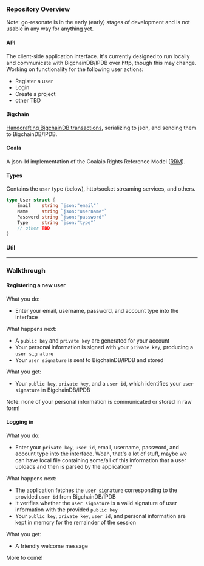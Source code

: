 ### Repository Overview

Note: go-resonate is in the early (early) stages of development and is not usable in any way for anything yet.

#### API
The client-side application interface. It's currently designed to run locally and communicate with BigchainDB/IPDB over http, though this may change. Working on functionality for the following user actions:
- Register a user
- Login 
- Create a project
- other TBD

#### Bigchain
[Handcrafting BigchainDB transactions](https://docs.bigchaindb.com/projects/py-driver/en/latest/handcraft.html), serializing to json, and sending them to BigchainDB/IPDB.

#### Coala
A json-ld implementation of the Coalaip Rights Reference Model ([RRM](https://github.com/COALAIP/specs/tree/master/data-structure)).

#### Types
Contains the `user` type (below), http/socket streaming services, and others.

```go
type User struct {
	Email    string `json:"email"`
	Name     string `json:"username"`
	Password string `json:"password"`
	Type     string `json:"type"`
	// other TBD
}
```

#### Util

----

### Walkthrough

#### Registering a new user 
What you do:
-  Enter your email, username, password, and account type into the interface

What happens next:
- A `public key` and `private key` are generated for your account 
- Your personal information is signed with your `private key`, producing a `user signature`
- Your `user signature` is sent to BigchainDB/IPDB and stored

What you get:
- Your `public key`, `private key`, and a `user id`, which identifies your `user signature` in BigchainDB/IPDB

Note: none of your personal information is communicated or stored in raw form!

#### Logging in
What you do:
- Enter your `private key`, `user id`, email, username, password, and account type into the interface. Woah, that's a lot of stuff, maybe we can have local file containing some/all of this information that a user uploads and then is parsed by the application?

What happens next:
- The application fetches the `user signature` corresponding to the provided `user id` from BigchainDB/IPDB
- It verifies whether the `user signature` is a valid signature of user information with the provided `public key`
- Your `public key`, `private key`, `user id`, and personal information are kept in memory for the remainder of the session

What you get:
- A friendly welcome message

More to come!